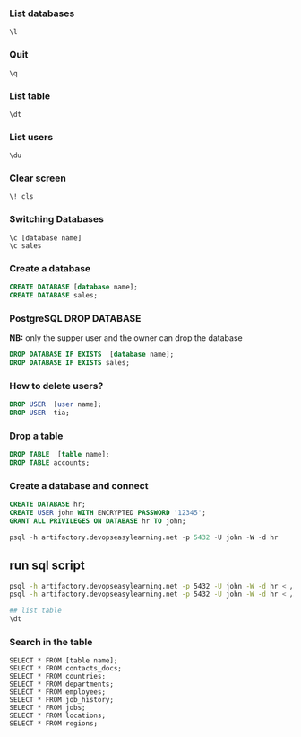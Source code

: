 ### List databases
```
\l
```
### Quit
```
\q
```

### List table
```
\dt
```

### List users
```
\du
```

### Clear screen
```
\! cls
```

### Switching Databases
```
\c [database name]
\c sales
```

### Create a database
```sql
CREATE DATABASE [database name];
CREATE DATABASE sales;
```

### PostgreSQL DROP DATABASE
**NB:** only the supper user and the owner can drop the database
```sql
DROP DATABASE IF EXISTS  [database name];
DROP DATABASE IF EXISTS sales;
```

### How to delete users?
```sql
DROP USER  [user name];
DROP USER  tia;
```

### Drop a table
```sql
DROP TABLE  [table name];
DROP TABLE accounts;
```

### Create a database and connect
```sql
CREATE DATABASE hr;
CREATE USER john WITH ENCRYPTED PASSWORD '12345';
GRANT ALL PRIVILEGES ON DATABASE hr TO john;

psql -h artifactory.devopseasylearning.net -p 5432 -U john -W -d hr 
```

## run sql script
```sh
psql -h artifactory.devopseasylearning.net -p 5432 -U john -W -d hr < /root/hr.sql
psql -h artifactory.devopseasylearning.net -p 5432 -U john -W -d hr < /root/contacts.sql

## list table
\dt
```

### Search in the table
```
SELECT * FROM [table name];
SELECT * FROM contacts_docs;
SELECT * FROM countries;
SELECT * FROM departments;
SELECT * FROM employees;
SELECT * FROM job_history;
SELECT * FROM jobs;
SELECT * FROM locations;
SELECT * FROM regions;
```

